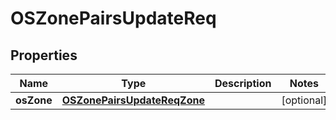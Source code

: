 # OSZonePairsUpdateReq

## Properties
Name | Type | Description | Notes
------------ | ------------- | ------------- | -------------
**osZone** | [**OSZonePairsUpdateReqZone**](OSZonePairsUpdateReqZone.md) |  |  [optional]
